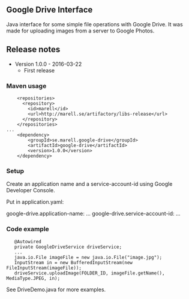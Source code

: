 ## Google Drive Interface

Java interface for some simple file operations with Google Drive. It was made for uploading images from a server 
to Google Photos.

## Release notes
* Version 1.0.0 - 2016-03-22
  * First release

### Maven usage

```
    <repositories>
      <repository>
        <id>marell</id>
        <url>http://marell.se/artifactory/libs-release</url>
      </repository>
    </repositories>
...
    <dependency>
        <groupId>se.marell.google-drive</groupId>
        <artifactId>google-drive</artifactId>
        <version>1.0.0</version>
    </dependency>
```

### Setup

Create an application name and a service-account-id using Google Developer Console.

Put in application.yaml:

google-drive.application-name: ...
google-drive.service-account-id: ...

### Code example

```
   @Autowired
   private GoogleDriveService driveService;
   ...
   java.io.File imageFile = new java.io.File("image.jpg");
   InputStream in = new BufferedInputStream(new FileInputStream(imageFile));
   driveService.uploadImage(FOLDER_ID, imageFile.getName(), MediaType.JPEG, in);
```

See DriveDemo.java for more examples.
